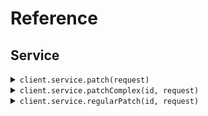 # Reference
## Service
<details><summary><code>client.service.patch(request)</code></summary>
<dl>
<dd>

#### 🔌 Usage

<dl>
<dd>

<dl>
<dd>

```java
client.service().patch(
    PatchProxyRequest
        .builder()
        .application("application")
        .requireAuth(true)
        .build()
);
```
</dd>
</dl>
</dd>
</dl>

#### ⚙️ Parameters

<dl>
<dd>

<dl>
<dd>

**application:** `Optional<String>` 
    
</dd>
</dl>

<dl>
<dd>

**requireAuth:** `Optional<Boolean>` 
    
</dd>
</dl>
</dd>
</dl>


</dd>
</dl>
</details>

<details><summary><code>client.service.patchComplex(id, request)</code></summary>
<dl>
<dd>

#### 📝 Description

<dl>
<dd>

<dl>
<dd>

Update with JSON merge patch - complex types.
This endpoint demonstrates the distinction between:
- optional<T> fields (can be present or absent, but not null)
- optional<nullable<T>> fields (can be present, absent, or null)
</dd>
</dl>
</dd>
</dl>

#### 🔌 Usage

<dl>
<dd>

<dl>
<dd>

```java
client.service().patchComplex(
    "id",
    PatchComplexRequest
        .builder()
        .name("name")
        .age(1)
        .active(true)
        .metadata(
            new HashMap<String, Object>() {{
                put("metadata", new 
                HashMap<String, Object>() {{put("key", "value");
                }});
            }}
        )
        .tags(
            new ArrayList<String>(
                Arrays.asList("tags", "tags")
            )
        )
        .email("email")
        .nickname("nickname")
        .bio("bio")
        .profileImageUrl("profileImageUrl")
        .settings(
            new HashMap<String, Object>() {{
                put("settings", new 
                HashMap<String, Object>() {{put("key", "value");
                }});
            }}
        )
        .build()
);
```
</dd>
</dl>
</dd>
</dl>

#### ⚙️ Parameters

<dl>
<dd>

<dl>
<dd>

**id:** `String` 
    
</dd>
</dl>

<dl>
<dd>

**name:** `Optional<String>` 
    
</dd>
</dl>

<dl>
<dd>

**age:** `Optional<Integer>` 
    
</dd>
</dl>

<dl>
<dd>

**active:** `Optional<Boolean>` 
    
</dd>
</dl>

<dl>
<dd>

**metadata:** `Optional<Map<String, Object>>` 
    
</dd>
</dl>

<dl>
<dd>

**tags:** `Optional<List<String>>` 
    
</dd>
</dl>

<dl>
<dd>

**email:** `Optional<String>` 
    
</dd>
</dl>

<dl>
<dd>

**nickname:** `Optional<String>` 
    
</dd>
</dl>

<dl>
<dd>

**bio:** `Optional<String>` 
    
</dd>
</dl>

<dl>
<dd>

**profileImageUrl:** `Optional<String>` 
    
</dd>
</dl>

<dl>
<dd>

**settings:** `Optional<Map<String, Object>>` 
    
</dd>
</dl>
</dd>
</dl>


</dd>
</dl>
</details>

<details><summary><code>client.service.regularPatch(id, request)</code></summary>
<dl>
<dd>

#### 📝 Description

<dl>
<dd>

<dl>
<dd>

Regular PATCH endpoint without merge-patch semantics
</dd>
</dl>
</dd>
</dl>

#### 🔌 Usage

<dl>
<dd>

<dl>
<dd>

```java
client.service().regularPatch(
    "id",
    RegularPatchRequest
        .builder()
        .field1("field1")
        .field2(1)
        .build()
);
```
</dd>
</dl>
</dd>
</dl>

#### ⚙️ Parameters

<dl>
<dd>

<dl>
<dd>

**id:** `String` 
    
</dd>
</dl>

<dl>
<dd>

**field1:** `Optional<String>` 
    
</dd>
</dl>

<dl>
<dd>

**field2:** `Optional<Integer>` 
    
</dd>
</dl>
</dd>
</dl>


</dd>
</dl>
</details>
